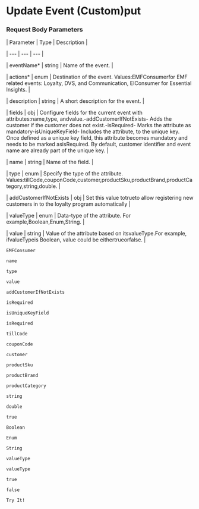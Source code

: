 # Update Event (Custom)put

### Request Body Parameters

| Parameter | Type | Description |

| --- | --- | --- |

| eventName* | string | Name of the event. |

| actions* | enum | Destination of the event. Values:EMFConsumerfor EMF related events: Loyalty, DVS, and Communication, EIConsumer for Essential Insights. |

| description | string | A short description for the event. |

| fields | obj | Configure fields for the current event with attributes:name,type, andvalue.-addCustomerIfNotExists- Adds the customer if the customer does not exist.-isRequired- Marks the attribute as mandatory-isUniqueKeyField- Includes the attribute, to the unique key. Once defined as a unique key field, this attribute becomes mandatory and needs to be marked asisRequired. By default, customer identifier and event name are already part of the unique key. |

| name | string | Name of the field. |

| type | enum | Specify the type of the attribute. Values:tillCode,couponCode,customer,productSku,productBrand,productCategory,string,double. |

| addCustomerIfNotExists | obj | Set this value totrueto allow registering new customers in to the loyalty program automatically |

| valueType | enum | Data-type of the attribute. For example,Boolean,Enum,String. |

| value | string | Value of the attribute based on itsvalueType.For example, ifvalueTypeis Boolean, value could be eithertrueorfalse. |



`EMFConsumer`

`name`

`type`

`value`

`addCustomerIfNotExists`

`isRequired`

`isUniqueKeyField`

`isRequired`

`tillCode`

`couponCode`

`customer`

`productSku`

`productBrand`

`productCategory`

`string`

`double`

`true`

`Boolean`

`Enum`

`String`

`valueType`

`valueType`

`true`

`false`

`Try It!`